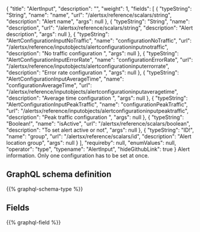 {
  "title": "AlertInput",
  "description": "",
  "weight": 1,
  "fields": [
    {
      "typeString": "String",
      "name": "name",
      "url": "/alertsx/reference/scalars/string",
      "description": "Alert name",
      "args": null
    },
    {
      "typeString": "String",
      "name": "description",
      "url": "/alertsx/reference/scalars/string",
      "description": "Alert description",
      "args": null
    },
    {
      "typeString": "AlertConfigurationInputNoTraffic",
      "name": "configurationNoTraffic",
      "url": "/alertsx/reference/inputobjects/alertconfigurationinputnotraffic",
      "description": "No traffic configuration ",
      "args": null
    },
    {
      "typeString": "AlertConfigurationInputErrorRate",
      "name": "configurationErrorRate",
      "url": "/alertsx/reference/inputobjects/alertconfigurationinputerrorrate",
      "description": "Error rate configuration ",
      "args": null
    },
    {
      "typeString": "AlertConfigurationInputAverageTime",
      "name": "configurationAverageTime",
      "url": "/alertsx/reference/inputobjects/alertconfigurationinputaveragetime",
      "description": "Average time configuration ",
      "args": null
    },
    {
      "typeString": "AlertConfigurationInputPeakTraffic",
      "name": "configurationPeakTraffic",
      "url": "/alertsx/reference/inputobjects/alertconfigurationinputpeaktraffic",
      "description": "Peak traffic configuration ",
      "args": null
    },
    {
      "typeString": "Boolean!",
      "name": "isActive",
      "url": "/alertsx/reference/scalars/boolean",
      "description": "To set alert active or not",
      "args": null
    },
    {
      "typeString": "ID!",
      "name": "group",
      "url": "/alertsx/reference/scalars/id",
      "description": "Alert location group",
      "args": null
    }
  ],
  "requireby": null,
  "enumValues": null,
  "operator": "type",
  "typename": "AlertInput",
  "hideGithubLink": true
}
Alert information. Only one configuration has to be set at once.
## GraphQL schema definition

{{% graphql-schema-type %}}

## Fields

{{% graphql-field %}}
